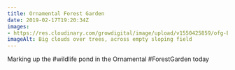 ```yaml
---
title: Ornamental Forest Garden
date: 2019-02-17T19:20:34Z
images: 
- https://res.cloudinary.com/growdigital/image/upload/v1550425859/ofg-E983F6D5.jpg
imageAlt: Big clouds over trees, across empty sloping field
---
```


Marking up the #wildlife pond in the Ornamental #ForestGarden today
